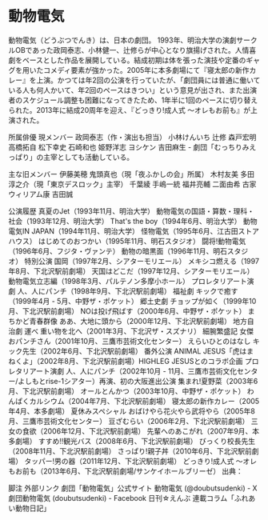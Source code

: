 # 動物電気

動物電気（どうぶつでんき）は、日本の劇団。
1993年、明治大学の演劇サークルOBであった政岡泰志、小林健一、辻修らが中心となり旗揚げされた。人情喜劇をベースとした作品を展開している。結成初期は体を張った演技や定番のギャグを用いたコメディ要素が強かった。2005年に本多劇場にて『寝太郎の新作カレー』を上演。かつては年2回の公演を行っていたが、「劇団員には普通に働いている人も何人かいて、年2回のペースはきつい」という意見が出され、また出演者のスケジュール調整も困難になってきたため、1年半に1回のペースに切り替えられた。2013年に結成20周年を迎え、『どっきり!成人式 〜オレもお前も』が上演された。

所属俳優
現メンバー
政岡泰志（作・演出も担当）
小林けんいち
辻修
森戸宏明
高橋拓自
松下幸史
石崎和也
姫野洋志
ヨシケン
吉田麻生 - 劇団「むっちりみえっぱり」の主宰としても活動している。

主な旧メンバー
伊藤美穂
鬼頭真也（現「夜ふかしの会」所属）
木村友美
多田淳之介（現「東京デスロック」主宰）
千葉綾
手嶋一統
福井亮輔
二面由希
古家ウィリアム康
吉田誠

公演履歴
真夏のJet（1993年11月、明治大学）
動物電気の国語・算数・理科・社会（1993年12月、明治大学）
That's the boy（1994年6月、明治大学）
動物電気IN JAPAN（1994年11月、明治大学）
怪物電気（1995年6月、江古田ストアハウス）
はじめてのおつかい（1995年11月、明石スタジオ）
闘将!動物電気（1996年6月、フジタ・ヴァンテ）
動物の暗黒面（1996年11月、明石スタジオ）
特別公演 国岡（1997年2月、シアターモリエール）
メキシコ燃える（1997年8月、下北沢駅前劇場）
天国はどこだ（1997年12月、シアターモリエール）
動物電気立志編（1998年3月、パルテノン多摩小ホール）
プロレタリアート演劇 人、人にパンチ（1998年9月、下北沢駅前劇場）
福祉劇 キックで癒す（1999年4月 - 5月、中野ザ・ポケット）
郷土史劇 チョップが如く（1999年10月、下北沢駅前劇場）
NOは投げ飛ばす（2000年6月、中野ザ・ポケット）
まちかど青春群像 ああ、大地に頭から（2000年12月、下北沢駅前劇場）
地方自治劇 運べ 重い物を北へ（2001年3月、下北沢ザ・スズナリ）
細腕繁盛記 女傑おパンチさん（2001年10月、三鷹市芸術文化センター）
えらいひとのはなし キック先生（2002年6月、下北沢駅前劇場）
番外公演 ANIMAL JESUS「虎はまねくよ」（2002年8月、下北沢駅前劇場）HIGHLEG JESUSとのコラボ企画
プロレタリアート演劇 人、人にパンチ（2002年10月 - 11月、三鷹市芸術文化センター/よしもとrise-1シアター）再演、初の大阪進出公演
集まれ!夏野菜（2003年6月、下北沢駅前劇場）
オールとんかつ（2003年10月、中野ザ・ポケット）
わんぱくカルシウム（2004年7月、下北沢駅前劇場）
寝太郎の新作カレー（2005年4月、本多劇場）
夏休みスペシャル おばけやら花火やら武将やら（2005年8月、三鷹市芸術文化センター）
豆ざむらい（2006年2月、下北沢駅前劇場）
三女の食欲（2006年12月、下北沢駅前劇場）
先輩へのあこがれ（2007年9月、本多劇場）
すすめ!!観光バス（2008年6月、下北沢駅前劇場）
びっくり校長先生（2008年11月、下北沢駅前劇場）
さっぱり!親子丼（2010年6月、下北沢駅前劇場）
タッパー!男の器（2011年12月、下北沢駅前劇場）
どっきり!成人式 〜オレもお前も（2013年6月、下北沢駅前劇場/サンケイホールブリーゼ）
出典：

脚注
外部リンク
劇団「動物電気」公式サイト
動物電気 (@doubutsudenki) - X
劇団動物電気 (doubutsudenki) - Facebook
日刊☆えんぶ 連載コラム「ふれあい動物日記」